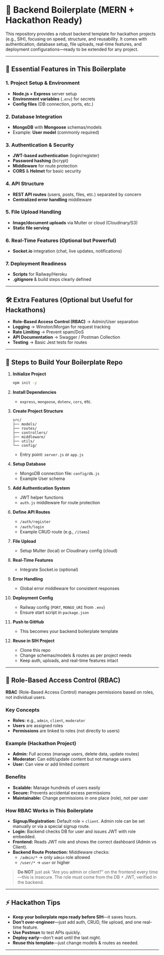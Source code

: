 # 🚀 Backend Boilerplate (MERN + Hackathon Ready)

This repository provides a robust backend template for hackathon projects (e.g., SIH), focusing on speed, structure, and reusability. It comes with authentication, database setup, file uploads, real-time features, and deployment configurations—ready to be extended for any project.

---

## 🔑 Essential Features in This Boilerplate

### 1. **Project Setup & Environment**
- **Node.js + Express** server setup
- **Environment variables** (`.env`) for secrets
- **Config files** (DB connection, ports, etc.)

### 2. **Database Integration**
- **MongoDB** with **Mongoose** schemas/models
- Example: **User model** (commonly required)

### 3. **Authentication & Security**
- **JWT-based authentication** (login/register)
- **Password hashing** (bcrypt)
- **Middleware** for route protection
- **CORS** & **Helmet** for basic security

### 4. **API Structure**
- **REST API routes** (users, posts, files, etc.) separated by concern
- **Centralized error handling** middleware

### 5. **File Upload Handling**
- **Image/document uploads** via Multer or cloud (Cloudinary/S3)
- **Static file serving**

### 6. **Real-Time Features** (Optional but Powerful)
- **Socket.io** integration (chat, live updates, notifications)

### 7. **Deployment Readiness**
- **Scripts** for Railway/Heroku
- **.gitignore** & build steps clearly defined

---

## 🛠️ Extra Features (Optional but Useful for Hackathons)
- **Role-Based Access Control (RBAC)** → Admin/User separation
- **Logging** → Winston/Morgan for request tracking
- **Rate Limiting** → Prevent spam/DoS
- **API Documentation** → Swagger / Postman Collection
- **Testing** → Basic Jest tests for routes

---

## 🚀 Steps to Build Your Boilerplate Repo

1. **Initialize Project**
   ```bash
   npm init -y
   ```
2. **Install Dependencies**
   - `express`, `mongoose`, `dotenv`, `cors`, etc.

3. **Create Project Structure**
   ```
   src/
   ├── models/
   ├── routes/
   ├── controllers/
   ├── middleware/
   ├── utils/
   └── config/
   ```
   - Entry point: `server.js` or `app.js`

4. **Setup Database**
   - MongoDB connection file: `config/db.js`
   - Example User schema

5. **Add Authentication System**
   - JWT helper functions
   - `auth.js` middleware for route protection

6. **Define API Routes**
   - `/auth/register`
   - `/auth/login`
   - Example CRUD route (e.g., `/items`)

7. **File Upload**
   - Setup Multer (local) or Cloudinary config (cloud)

8. **Real-Time Features**
   - Integrate Socket.io (optional)

9. **Error Handling**
   - Global error middleware for consistent responses

10. **Deployment Config**
    - Railway config (`PORT`, `MONGO_URI` from `.env`)
    - Ensure start script in `package.json`

11. **Push to GitHub**
    - This becomes your backend boilerplate template

12. **Reuse in SIH Project**
    - Clone this repo
    - Change schemas/models & routes as per project needs
    - Keep auth, uploads, and real-time features intact

---

## 🔐 Role-Based Access Control (RBAC)

**RBAC** (Role-Based Access Control) manages permissions based on roles, not individual users.

### **Key Concepts**
- **Roles:** e.g., `admin`, `client`, `moderator`
- **Users** are assigned roles
- **Permissions** are linked to roles (not directly to users)

### **Example (Hackathon Project)**
- **Admin:** Full access (manage users, delete data, update routes)
- **Moderator:** Can edit/update content but not manage users
- **User:** Can view or add limited content

### **Benefits**
- **Scalable:** Manage hundreds of users easily
- **Secure:** Prevents accidental excess permissions
- **Maintainable:** Change permissions in one place (role), not per user

### **How RBAC Works in This Boilerplate**
- **Signup/Registration:** Default role = `client`. Admin role can be set manually or via a special signup route.
- **Login:** Backend checks DB for user and issues JWT with role embedded.
- **Frontend:** Reads JWT role and shows the correct dashboard (Admin vs Client).
- **Backend Route Protection:** Middleware checks:
  - `/admin/*` → only `admin` role allowed
  - `/user/*` → `user` or higher

> **Do NOT** just ask “Are you admin or client?” on the frontend every time—this is insecure. The role must come from the DB + JWT, verified in the backend.

---

## ⚡ Hackathon Tips

- **Keep your boilerplate repo ready before SIH**—it saves hours.
- **Don’t over-engineer**—just add auth, CRUD, file upload, and one real-time feature.
- **Use Postman** to test APIs quickly.
- **Deploy early**—don’t wait until the last night.
- **Reuse this template**—just change models & routes as needed.

---